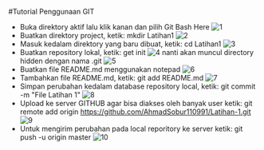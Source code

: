 #Tutorial Penggunaan GIT
- Buka direktory aktif lalu klik kanan dan pilih Git Bash Here
![1](https://user-images.githubusercontent.com/56815154/69341047-5d1f0680-0c9b-11ea-9ebb-277fd389b0b6.jpg)
- Buatkan direktory project, ketik: mkdir Latihan1
![2](https://user-images.githubusercontent.com/56815154/69341048-5db79d00-0c9b-11ea-86ef-e6fe2419227f.jpg)
- Masuk kedalam direktory yang baru dibuat, ketik: cd Latihan1
![3](https://user-images.githubusercontent.com/56815154/69341049-5db79d00-0c9b-11ea-8cbe-679deb5eaebf.jpg)
- Buatkan repository lokal, ketik: get init
![4](https://user-images.githubusercontent.com/56815154/69341050-5db79d00-0c9b-11ea-95c5-627fea0c82c7.jpg)
  nanti akan muncul directory hidden dengan nama .git
![5](https://user-images.githubusercontent.com/56815154/69341051-5e503380-0c9b-11ea-8d09-c5203114a532.jpg)
- Buatkan file README.md menggunakan notepad
![6](https://user-images.githubusercontent.com/56815154/69341052-5ee8ca00-0c9b-11ea-9530-cb06331837e4.jpg)
- Tambahkan file README.md,
  ketik: git add README.md
![7](https://user-images.githubusercontent.com/56815154/69341054-5f816080-0c9b-11ea-93ed-fa0b1d460b16.jpg)
- Simpan perubahan kedalam database repository local, 
  ketik: git commit -m "File Latihan 1"
![8](https://user-images.githubusercontent.com/56815154/69341056-6019f700-0c9b-11ea-833e-97d4271f1f24.jpg)
- Upload ke server GITHUB agar bisa diakses oleh banyak user
  ketik: git remote add origin https://github.com/AhmadSobur110991/Latihan-1.git
![9](https://user-images.githubusercontent.com/56815154/69341057-60b28d80-0c9b-11ea-9057-b8109631ca8a.jpg)
- Untuk mengirim perubahan pada local reporitory ke server 
  ketik: git push -u origin master
![10](https://user-images.githubusercontent.com/56815154/69341059-614b2400-0c9b-11ea-8d89-5cb8561b53c4.jpg)
